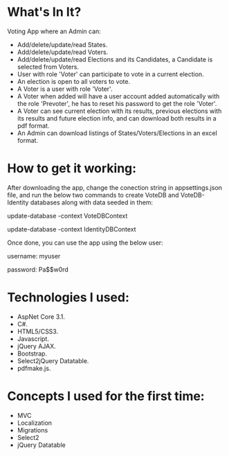# What's In It?

Voting App where an Admin can:
 -  Add/delete/update/read States.
 -  Add/delete/update/read Voters. 
 -  Add/delete/update/read Elections and its Candidates, a Candidate is selected from Voters.
 -  User with role 'Voter' can participate to vote in a current election.
 -  An election is open to all voters to vote.
 -  A Voter is a user with role 'Voter'.
 -  A Voter when added will have a user account added automatically with the role 'Prevoter', he has to reset his password to get the role 'Voter'.
 -  A Voter can see current election with its results, previous elections with its results and future election info, and can download both results in a pdf format.
 -  An Admin can download listings of States/Voters/Elections in an excel format.



# How to get it working:
After downloading the app, change the conection string in appsettings.json file, and run the below two commands to create VoteDB and VoteDB-Identity databases
along with data seeded in them:

update-database -context VoteDBContext


update-database -context IdentityDBContext


Once done, you can use the app using the below user:


username: myuser 

password: Pa$$w0rd

# Technologies I used:
-  AspNet Core 3.1.
-  C#.
-  HTML5/CSS3.
-  Javascript.
-  jQuery AJAX.
-  Bootstrap.
-  Select2jQuery Datatable.
-  pdfmake.js.

#  Concepts I used for the first time:
-  MVC
-  Localization
-  Migrations
-  Select2
-  jQuery Datatable